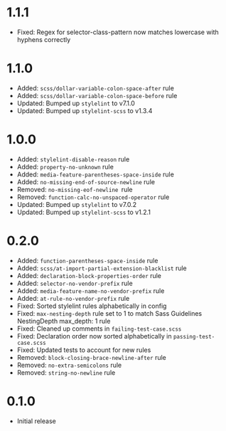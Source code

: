 # 1.1.1

- Fixed: Regex for selector-class-pattern now matches lowercase with hyphens correctly

# 1.1.0

- Added: `scss/dollar-variable-colon-space-after` rule
- Added: `scss/dollar-variable-colon-space-before` rule
- Updated: Bumped up `stylelint` to v7.1.0
- Updated: Bumped up `stylelint-scss` to v1.3.4

# 1.0.0

- Added: `stylelint-disable-reason` rule
- Added: `property-no-unknown` rule
- Added: `media-feature-parentheses-space-inside` rule
- Added: `no-missing-end-of-source-newline` rule
- Removed: `no-missing-eof-newline `rule
- Removed: `function-calc-no-unspaced-operator` rule
- Updated: Bumped up `stylelint` to v7.0.2
- Updated: Bumped up `stylelint-scss` to v1.2.1

# 0.2.0

- Added: `function-parentheses-space-inside` rule
- Added: `scss/at-import-partial-extension-blacklist` rule
- Added: `declaration-block-properties-order` rule
- Added: `selector-no-vendor-prefix` rule
- Added: `media-feature-name-no-vendor-prefix` rule
- Added: `at-rule-no-vendor-prefix` rule
- Fixed: Sorted stylelint rules alphabetically in config
- Fixed: `max-nesting-depth` rule set to 1 to match Sass Guidelines NestingDepth max_depth: 1 rule
- Fixed: Cleaned up comments in `failing-test-case.scss`
- Fixed: Declaration order now sorted alphabetically in `passing-test-case.scss`
- Fixed: Updated tests to account for new rules
- Removed: `block-closing-brace-newline-after` rule
- Removed: `no-extra-semicolons` rule
- Removed: `string-no-newline` rule

# 0.1.0

- Initial release
